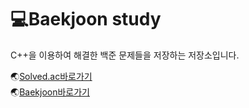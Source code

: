 # 💻Baekjoon study
C++을 이용하여 해결한 백준 문제들을 저장하는 저장소입니다.

🌏[Solved.ac바로가기](https://solved.ac/profile/rlgnsdl0510) <br/>
🌏[Baekjoon바로가기](https://www.acmicpc.net/user/rlgnsdl0510) <br/>
